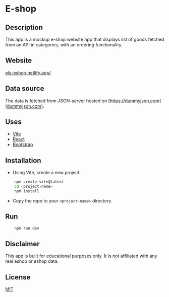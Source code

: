 # E-shop

## Description

This app is a mockup e-shop website app that displays list of goods fetched from an API in categories, with an ordering functionality.

## Website

[els-eshop.netlify.app/](els-eshop.netlify.app/)

## Data source

The data is fetched from JSON-server hosted on [https://dummyjson.com](dummyjson.com).

## Uses

-   [Vite](https://vitejs.dev)
-   [React](https://reactjs.org)
-   [Bootstrap](https://getbootstrap.com)

## Installation

-   Using Vite, create a new project.

```bash
    npm create vite@latest
    cd <project-name>
    npm install
```

-   Copy the repo to your `<project-name>` directory.

## Run

```bash
    npm run dev
```

## Disclaimer

This app is built for educational purposes only. It is not affiliated with any real eshop or eshop data.

## License

[MIT](https://choosealicense.com/licenses/mit/)
